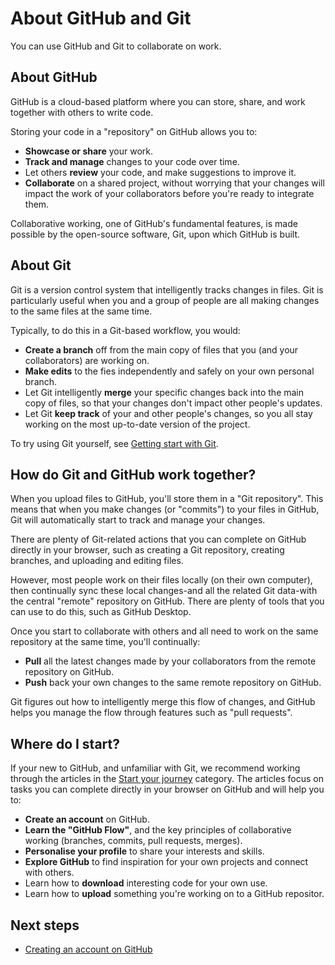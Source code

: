 # About GitHub and Git

You can use GitHub and Git to collaborate on work.

## About GitHub

GitHub is a cloud-based platform where you can store, share, and work together with others to write code.

Storing your code in a "repository" on GitHub allows you to:

* **Showcase or share** your work.
* **Track and manage** changes to your code over time.
* Let others **review** your code, and make suggestions to improve it.
* **Collaborate** on a shared project, without worrying that your changes will impact the work of your collaborators before you're ready to integrate them.

Collaborative working, one of GitHub's fundamental features, is made possible by the open-source software, Git, upon which GitHub is built.

## About Git

Git is a version control system that intelligently tracks changes in files. Git is particularly useful when you and a group of people are all making changes to the same files at the same time.

Typically, to do this in a Git-based workflow, you would:

* **Create a branch** off from the main copy of files that you (and your collaborators) are working on.
* **Make edits**  to the fies independently and safely on your own personal branch.
* Let Git intelligently **merge** your specific changes back into the main copy of files, so that your changes don't impact other people's updates.
* Let Git **keep track** of your and other people's changes, so you all stay working on the most up-to-date version of the project.

To try using Git yourself, see [Getting start with Git](https://docs.github.com/en/get-started/learning-to-code/getting-started-with-git).

## How do Git and GitHub work together?

When you upload files to GitHub, you'll store them in a "Git repository". This means that when you make changes (or "commits") to your files in GitHub, Git will automatically start to track and manage your changes.

There are plenty of Git-related actions that you can complete on GitHub directly in your browser, such as creating a Git repository, creating branches, and uploading and editing files.

However, most people work on their files locally (on their own computer), then continually sync these local changes-and all the related Git data-with the central "remote" repository on GitHub. There are plenty of tools that you can use to do this, such as GitHub Desktop.

Once you start to collaborate with others and all need to work on the same repository at the same time, you'll continually:

* **Pull** all the latest changes made by your collaborators from the remote repository on GitHub.
* **Push** back your own changes to the same remote repository on GitHub.

Git figures out how to intelligently merge this flow of changes, and GitHub helps you manage the flow through features such as "pull requests".

## Where do I start?

If your new to GitHub, and unfamiliar with Git, we recommend working through the articles in the [Start your journey](https://docs.github.com/en/get-started/getting-started-with-github/start-your-journey) category. The articles focus on tasks you can complete directly in your browser on GitHub and will help you to:

* **Create an account** on GitHub.
* **Learn the "GitHub Flow"**, and the key principles of collaborative working (branches, commits, pull requests, merges).
* **Personalise your profile** to share your interests and skills.
* **Explore GitHub** to find inspiration for your own projects and connect with others.
* Learn how to **download** interesting code for your own use.
* Learn how to **upload** something you're working on to a GitHub repositor.

## Next steps

* [Creating an account on GitHub](creating-an-account-on-github.md)
